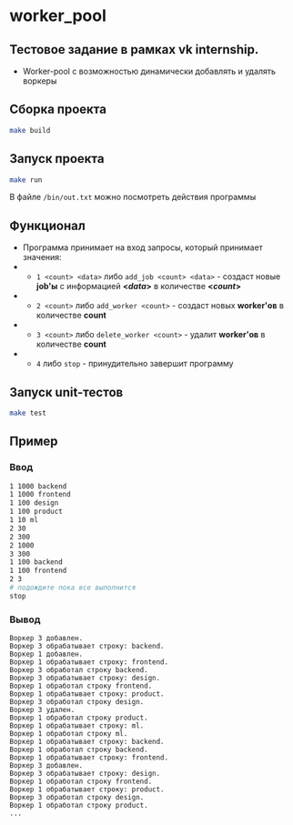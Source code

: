 # worker_pool
## Тестовое задание в рамках vk internship.

- Worker-pool с возможностью динамически добавлять и удалять воркеры

## Cборка проекта

```bash
make build
```

## Запуск проекта

```bash
make run
```
В файле `/bin/out.txt` можно посмотреть действия программы

## Функционал

- Программа принимает на вход запросы, который принимает значения:
- - `1 <count> <data>` либо `add_job <count> <data>` - создаст новые <strong>job'ы</strong> с информацией <strong><_data_></strong> в количестве <strong><_count_></strong>
- - `2 <count>` либо `add_worker <count>` - cоздаст новых <strong>worker'ов</strong> в количестве <strong>count</strong>
- - `3 <count>` либо `delete_worker <count>` - удалит <strong>worker'ов</strong> в количестве <strong>count</strong>
- - `4` либо `stop` - принудительно завершит программу

## Запуск unit-тестов

```bash
make test
```


## Пример

### Ввод

```bash
1 1000 backend
1 1000 frontend
1 100 design
1 100 product
1 10 ml
2 30
2 300
2 1000
3 300
1 100 backend
1 100 frontend
2 3
# подождите пока все выполнитcя
stop
```

### Вывод
```
Воркер 3 добавлен.
Воркер 3 обрабатывает строку: backend.
Воркер 1 добавлен.
Воркер 1 обрабатывает строку: frontend.
Воркер 3 обработал строку backend.
Воркер 3 обрабатывает строку: design.
Воркер 1 обработал строку frontend.
Воркер 1 обрабатывает строку: product.
Воркер 3 обработал строку design.
Воркер 3 удален.
Воркер 1 обработал строку product.
Воркер 1 обрабатывает строку: ml.
Воркер 1 обработал строку ml.
Воркер 1 обрабатывает строку: backend.
Воркер 1 обработал строку backend.
Воркер 1 обрабатывает строку: frontend.
Воркер 3 добавлен.
Воркер 3 обрабатывает строку: design.
Воркер 1 обработал строку frontend.
Воркер 1 обрабатывает строку: product.
Воркер 3 обработал строку design.
Воркер 1 обработал строку product.
...
```